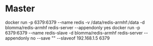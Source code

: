 # Master
docker run -p 6379:6379 --name redis -v /data/redis-armhf:/data -d blomma/redis-armhf redis-server --appendonly yes
docker run -p 6379:6379 --name redis-slave -d blomma/redis-armhf redis-server --appendonly no --save "" --slaveof 192.168.1.5 6379
